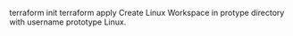 terraform init
terraform apply
Create Linux Workspace in protype directory with username prototype Linux.
